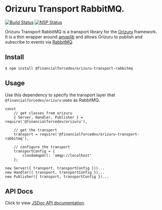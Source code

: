 # Orizuru Transport RabbitMQ.

[![Build Status](https://travis-ci.org/financialforcedev/orizuru-transport-rabbitmq.svg?branch=master)](https://travis-ci.org/financialforcedev/orizuru-transport-rabbitmq)
[![NSP Status](https://nodesecurity.io/orgs/ffres/projects/eb75f119-7db6-4f3a-93e5-c62dfed6bb2e/badge)](https://nodesecurity.io/orgs/ffres/projects/eb75f119-7db6-4f3a-93e5-c62dfed6bb2e)

Orizuru Transport RabbitMQ is a transport library for the [Orizuru](https://www.npmjs.com/package/@financialforcedev/orizuru) framework.
It is a thin wrapper around [amqplib](https://www.npmjs.com/package/amqplib) and allows Orizuru to publish and subscribe to events via [RabbitMQ](http://www.rabbitmq.com/).

## Install

```
$ npm install @financialforcedev/orizuru-transport-rabbitmq
```

## Usage

Use this dependency to specify the transport layer that ```@financialforcedev/orizuru``` uses as RabbitMQ.

	const
		// get classes from orizuru
		{ Server, Handler, Publisher } = require('@financialforcedev/orizuru'),

		// get the transport
		transport = require('@financialforcedev/orizuru-transport-rabbitmq'),

		// configure the transport
		transportConfig = {
			cloudamqpUrl: 'amqp://localhost'
		};

	new Server({ transport, transportConfig }))...
	new Handler({ transport, transportConfig })...
	new Publisher({ transport, transportConfig })...


## API Docs

Click to view [JSDoc API documentation](http://htmlpreview.github.io/?https://github.com/financialforcedev/orizuru-transport-rabbitmq/blob/master/doc/index.html).